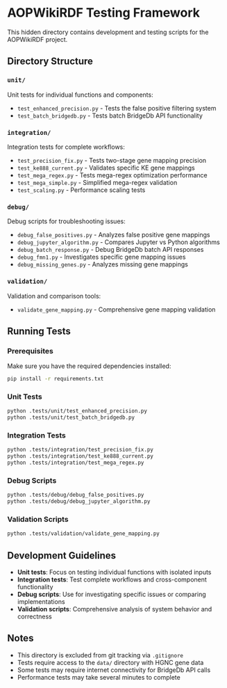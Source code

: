 # AOPWikiRDF Testing Framework

This hidden directory contains development and testing scripts for the AOPWikiRDF project.

## Directory Structure

### `unit/`
Unit tests for individual functions and components:
- `test_enhanced_precision.py` - Tests the false positive filtering system
- `test_batch_bridgedb.py` - Tests batch BridgeDb API functionality

### `integration/`
Integration tests for complete workflows:
- `test_precision_fix.py` - Tests two-stage gene mapping precision
- `test_ke888_current.py` - Validates specific KE gene mappings
- `test_mega_regex.py` - Tests mega-regex optimization performance
- `test_mega_simple.py` - Simplified mega-regex validation
- `test_scaling.py` - Performance scaling tests

### `debug/`
Debug scripts for troubleshooting issues:
- `debug_false_positives.py` - Analyzes false positive gene mappings
- `debug_jupyter_algorithm.py` - Compares Jupyter vs Python algorithms
- `debug_batch_response.py` - Debug BridgeDb batch API responses
- `debug_fmn1.py` - Investigates specific gene mapping issues
- `debug_missing_genes.py` - Analyzes missing gene mappings

### `validation/`
Validation and comparison tools:
- `validate_gene_mapping.py` - Comprehensive gene mapping validation

## Running Tests

### Prerequisites
Make sure you have the required dependencies installed:
```bash
pip install -r requirements.txt
```

### Unit Tests
```bash
python .tests/unit/test_enhanced_precision.py
python .tests/unit/test_batch_bridgedb.py
```

### Integration Tests
```bash
python .tests/integration/test_precision_fix.py
python .tests/integration/test_ke888_current.py
python .tests/integration/test_mega_regex.py
```

### Debug Scripts
```bash
python .tests/debug/debug_false_positives.py
python .tests/debug/debug_jupyter_algorithm.py
```

### Validation Scripts
```bash
python .tests/validation/validate_gene_mapping.py
```

## Development Guidelines

- **Unit tests**: Focus on testing individual functions with isolated inputs
- **Integration tests**: Test complete workflows and cross-component functionality
- **Debug scripts**: Use for investigating specific issues or comparing implementations
- **Validation scripts**: Comprehensive analysis of system behavior and correctness

## Notes

- This directory is excluded from git tracking via `.gitignore`
- Tests require access to the `data/` directory with HGNC gene data
- Some tests may require internet connectivity for BridgeDb API calls
- Performance tests may take several minutes to complete